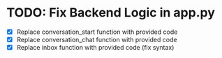 # TODO: Fix Backend Logic in app.py

- [x] Replace conversation_start function with provided code
- [x] Replace conversation_chat function with provided code
- [x] Replace inbox function with provided code (fix syntax)
